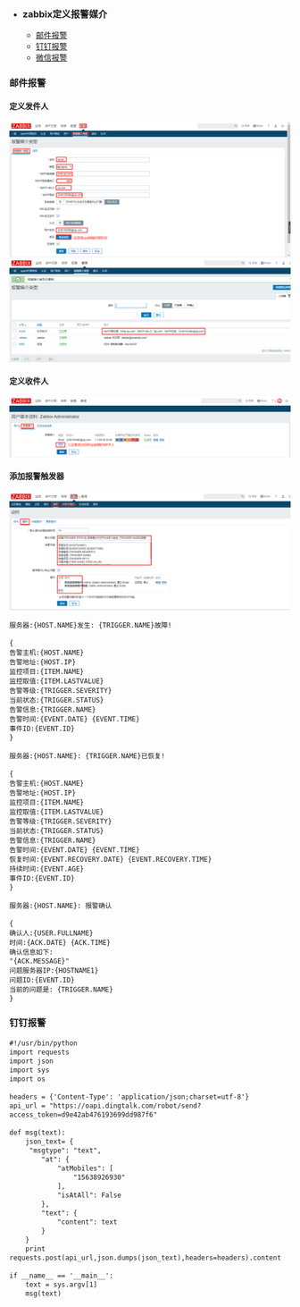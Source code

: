 + ### zabbix定义报警媒介
    + [邮件报警](#邮件报警)
	+ [钉钉报警](#钉钉报警)
    + [微信报警](#微信报警)
### 邮件报警

#### 定义发件人
![](https://github.com/Kingserch/Job-accumulation/blob/zabbix/images/zabbix-qq.png)
![](https://github.com/Kingserch/Job-accumulation/blob/zabbix/images/zabbix-q.png)
#### 定义收件人
![](https://github.com/Kingserch/Job-accumulation/blob/zabbix/images/zabbix-s.png)
#### 添加报警触发器
![](https://github.com/Kingserch/Job-accumulation/blob/zabbix/images/zabbix-b.png)
```
服务器:{HOST.NAME}发生: {TRIGGER.NAME}故障!

{
告警主机:{HOST.NAME}
告警地址:{HOST.IP}
监控项目:{ITEM.NAME}
监控取值:{ITEM.LASTVALUE}
告警等级:{TRIGGER.SEVERITY}
当前状态:{TRIGGER.STATUS}
告警信息:{TRIGGER.NAME}
告警时间:{EVENT.DATE} {EVENT.TIME}
事件ID:{EVENT.ID}
}

服务器:{HOST.NAME}: {TRIGGER.NAME}已恢复!

{
告警主机:{HOST.NAME}
告警地址:{HOST.IP}
监控项目:{ITEM.NAME}
监控取值:{ITEM.LASTVALUE}
告警等级:{TRIGGER.SEVERITY}
当前状态:{TRIGGER.STATUS}
告警信息:{TRIGGER.NAME}
告警时间:{EVENT.DATE} {EVENT.TIME}
恢复时间:{EVENT.RECOVERY.DATE} {EVENT.RECOVERY.TIME}
持续时间:{EVENT.AGE}
事件ID:{EVENT.ID}
}

服务器:{HOST.NAME}: 报警确认

{
确认人:{USER.FULLNAME} 
时间:{ACK.DATE} {ACK.TIME} 
确认信息如下:
"{ACK.MESSAGE}"
问题服务器IP:{HOSTNAME1}
问题ID:{EVENT.ID}
当前的问题是: {TRIGGER.NAME}
}
```
### 钉钉报警
```
#!/usr/bin/python
import requests
import json
import sys
import os
 
headers = {'Content-Type': 'application/json;charset=utf-8'}
api_url = "https://oapi.dingtalk.com/robot/send?access_token=d9e42ab476193699dd987f6"
 
def msg(text):
    json_text= {
     "msgtype": "text",
        "at": {
            "atMobiles": [
                "15638926930"
            ],
            "isAtAll": False
        },
        "text": {
            "content": text
        }
    }
    print requests.post(api_url,json.dumps(json_text),headers=headers).content
     
if __name__ == '__main__':
    text = sys.argv[1]
    msg(text)

```
